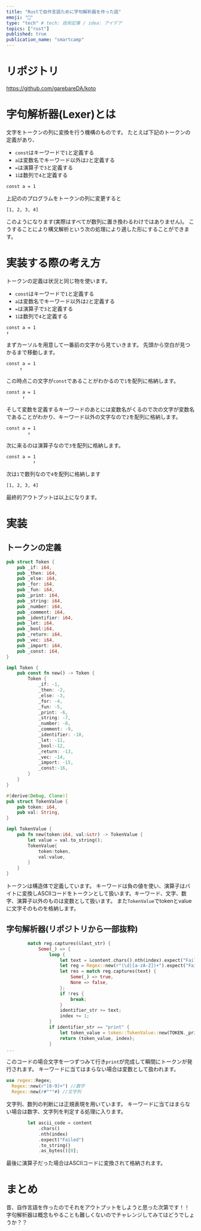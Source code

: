 ```yaml
---
title: "Rustで自作言語ために字句解析器を作った話"
emoji: "🦋"
type: "tech" # tech: 技術記事 / idea: アイデア
topics: ["rust"]
published: true
publication_name: "smartcamp"
---
```


# リポジトリ
https://github.com/garebareDA/koto

# 字句解析器(Lexer)とは
文字をトークンの列に変換を行う機構のものです。
たとえば下記のトークンの定義があり、
- `const`はキーワードで`1`と定義する
- `a`は変数名でキーワード以外は`2`と定義する
- `=`は演算子で`3`と定義する
- `1`は数列で`4`と定義する

```
const a = 1
```
上記ののプログラムをトークンの列に変更すると

```
[1, 2, 3, 4]
```
このようになります(実際はすべてが数列に置き換わるわけではありません)。
こうすることにより構文解析という次の処理により適した形にすることができます。

# 実装する際の考え方
トークンの定義は状況と同じ物を使います。
- `const`はキーワードで`1`と定義する
- `a`は変数名でキーワード以外は`2`と定義する
- `=`は演算子で`3`と定義する
- `1`は数列で`4`と定義する

```
const a = 1
↑
```
まずカーソルを用意して一番前の文字から見ていきます。
先頭から空白が見つかるまで移動します。

```
const a = 1
     ↑
```
この時点この文字が`const`であることがわかるので`1`を配列に格納します。

```
const a = 1
      ↑
```
そして変数を定義するキーワードのあとには変数名がくるので次の文字が変数名であることがわかり、キーワード以外の文字なので`2`を配列に格納します。

```
const a = 1
        ↑
```
次に来るのは演算子なので`3`を配列に格納します。

```
const a = 1
          ↑
```
次は`1`で数列なので`4`を配列に格納します

```
[1, 2, 3, 4]
```
最終的アウトプットは以上になります。

# 実装
## トークンの定義
``` rust
pub struct Token {
    pub _if: i64,
    pub _then: i64,
    pub _else: i64,
    pub _for: i64,
    pub _fun: i64,
    pub _print: i64,
    pub _string: i64,
    pub _number: i64,
    pub _comment: i64,
    pub _identifier: i64,
    pub _let: i64,
    pub _bool:i64,
    pub _return: i64,
    pub _vec: i64,
    pub _import: i64,
    pub _const: i64,
}

impl Token {
    pub const fn new() -> Token {
        Token {
            _if: -1,
            _then: -2,
            _else: -3,
            _for: -4,
            _fun: -5,
            _print: -6,
            _string: -7,
            _number: -8,
            _comment: -9,
            _identifier: -10,
            _let: -11,
            _bool:-12,
            _return: -13,
            _vec: -14,
            _import: -15,
            _const:-16,
        }
    }
}

#[derive(Debug, Clone)]
pub struct TokenValue {
    pub token: i64,
    pub val: String,
}

impl TokenValue {
    pub fn new(token:i64, val:&str) -> TokenValue {
        let value = val.to_string();
        TokenValue{
            token:token,
            val:value,
        }
    }
}
```

トークンは構造体で定義しています。
キーワードは負の値を使い、演算子はバイトに変換しASCIIコードをトークンとして扱います。キーワード、文字、数字、演算子以外のものは変数として扱います。
また`TokenValue`でtokenとvalueに文字そのものを格納します。

## 字句解析器(リポジトリから一部抜粋)


```rust
        match reg.captures(&last_str) {
            Some(_) => {
                loop {
                    let text = &content.chars().nth(index).expect("Failed").to_string();
                    let reg = Regex::new(r"(\d|[a-zA-Z])+").expect("Failed");
                    let res = match reg.captures(text) {
                        Some(_) => true,
                        None => false,
                    };
                    if !res {
                        break;
                    }
                    identifier_str += text;
                    index += 1;
                }
                if identifier_str == "print" {
                    let token_value = token::TokenValue::new(TOKEN._print, &identifier_str);
                    return (token_value, index);
                }
...
```
このコードの場合文字を一つずつみて行き`print`が完成して瞬間にトークンが発行されます。
キーワードに当てはまらない場合は変数として扱われます。

```rust
use regex::Regex;
  Regex::new(r"[0-9]+") //数字
  Regex::new(r#"""#) //文字列
```
文字列、数列の判断には正規表現を用いています。
キーワードに当てはまらない場合は数字、文字列を判定する処理に入ります。

```rust
        let ascii_code = content
            .chars()
            .nth(index)
            .expect("Failed")
            .to_string()
            .as_bytes()[0];
```
最後に演算子だった場合はASCIIコードに変換されて格納されます。

# まとめ
昔、自作言語を作ったのでそれをアウトプットをしようと思った次第です！！
字句解析器は概念もやることも難しくないのでチャレンジしてみてはどうでしょうか？？